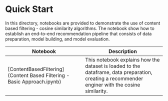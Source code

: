 # Quick Start

In this directory, notebooks are provided to demonstrate the use of content based filtering - cosine similarity algorithms. The notebook show how to establish an end-to-end recommendation pipeline that consists of data preparation, model building, and model evaluation.


| Notebook | Description | 
| --- | --- | 
| [ContentBasedFiltering](Content Based Filtering - Basic Approach.ipynb) | This notebook explains how the dataset is loaded to the dataframe, data preparation, creating a recommender enginer with the cosine similarity.
